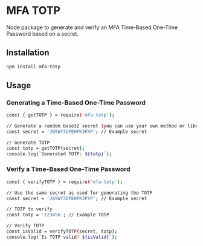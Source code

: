 # MFA TOTP
Node package to generate and verify an MFA Time-Based One-Time Password based on a secret.

## Installation

```sh
npm install mfa-totp
```

## Usage

### Generating a Time-Based One-Time Password
```sh
const { getTOTP } = require('mfa-totp');

// Generate a random base32 secret (you can use your own method or library)
const secret = 'JBSWY3DPEHPK3PXP'; // Example secret

// Generate TOTP
const totp = getTOTP(secret);
console.log(`Generated TOTP: ${totp}`);
```
### Verify a Time-Based One-Time Password
```sh
const { verifyTOTP } = require('mfa-totp');

// Use the same secret as used for generating the TOTP
const secret = 'JBSWY3DPEHPK3PXP'; // Example secret

// TOTP to verify
const totp = '123456'; // Example TOTP

// Verify TOTP
const isValid = verifyTOTP(secret, totp);
console.log(`Is TOTP valid? ${isValid}`);
```